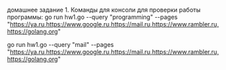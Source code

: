 домашнее задание 1.
Команды для консоли для проверки работы программы:
go run hw1.go --query "programming" --pages "https://ya.ru,https://www.google.ru,https://mail.ru,https://www.rambler.ru,https://golang.org"

go run hw1.go --query "mail" --pages "https://ya.ru,https://www.google.ru,https://mail.ru,https://www.rambler.ru,https://golang.org"
